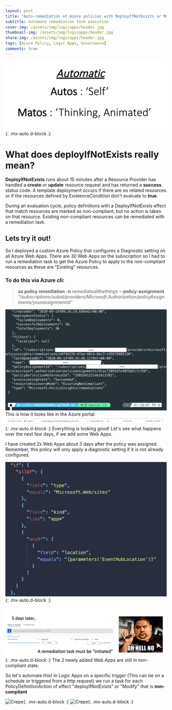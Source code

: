```yaml
---
layout: post
title: "Auto-remediation of Azure policies with DeployIfNotExists or Modify effect "
subtitle: Automate remediation task execution
cover-img: /assets/img/logicapps/header.jpg
thumbnail-img: /assets/img/logicapps/header.jpg
share-img: /assets/img/logicapps/header.jpg
tags: [Azure Policy, Logic Apps, Governance]
comments: true
---
```


![Crepe](../assets/img/logicapps/automatic.png){: .mx-auto.d-block :}

# What does deployIfNotExists really mean?

**DeployIfNotExists** runs about 15 minutes after a Resource Provider has handled a **create** or **update** resource request and has returned a **success** status code. A template deployment occurs if there are no related resources or if the resources defined by ExistenceCondition don't evaluate to **true**.

During an evaluation cycle, policy definitions with a DeployIfNotExists effect that match resources are marked as non-compliant, but no action is taken on that resource. Existing non-compliant resources can be remediated with a remediation task.

## Lets try it out!

So I deployed a custom Azure Policy that configures a Diagnostic setting on all Azure Web Apps. There are 30 Web Apps on the subscription so I had to run a remediation task to get the Azure Policy to apply to the non-compliant resources as these are "Existing" resources.

### To do this via Azure cli:

> **az policy remediation -n** *remediateallthethings* **--policy-assignment** *"/subscriptions/subid/providers/Microsoft.Authorization/policyAssignments/yourassignmentid"*

![](../assets/img/logicapps/ss2.2.png)
This is how it looks like in the Azure portal:
![Crepe](../assets/img/logicapps/ss1.png){: .mx-auto.d-block :}
Everything is looking good! Let's see what happens over the next few days, if we add some Web Apps.


I have created 2x Web Apps about 3 days after the policy was assigned.
Remember, this policy will only apply a diagnostic setting if it is not already configured. 

![Crepe](../assets/img/logicapps/ss5.png){: .mx-auto.d-block :}


![Crepe](../assets/img/logicapps/ss4.png){: .mx-auto.d-block :}
The 2 newly added Web Apps are still in non-compliant state.

<!-- ```json
"if": {
        "allOf": [
          {
            "field": "type",
            "equals": "Microsoft.Web/sites"
          },
          {
            "field": "kind",
            "like": "app*"
          },
          {
            "anyOf": [
              {
                "field": "location",
                "equals": "[parameters('EventHubLocation')]"
              }
            ]
          }
        ]
        ....
``` -->

So let's automate this! 
In Logic Apps on a specific trigger (This can be on a schedule or triggered from a http request) we run a task for each PolicyDefinitionAction of effect "deployIfNotExists" or "Modify" that is **non-compliant**

![Crepe](../assets/img/logicapps/ss6.png){: .mx-auto.d-block :}
![Crepe](../assets/img/logicapps/ss7.png){: .mx-auto.d-block :}
